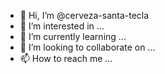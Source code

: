 - 👋 Hi, I’m @cerveza-santa-tecla
- 👀 I’m interested in ...
- 🌱 I’m currently learning ...
- 💞️ I’m looking to collaborate on ...
- 📫 How to reach me ...

<!---
cerveza-santa-tecla/cerveza-santa-tecla is a ✨ special ✨ repository because its `README.md` (this file) appears on your GitHub profile.
You can click the Preview link to take a look at your changes.
--->
